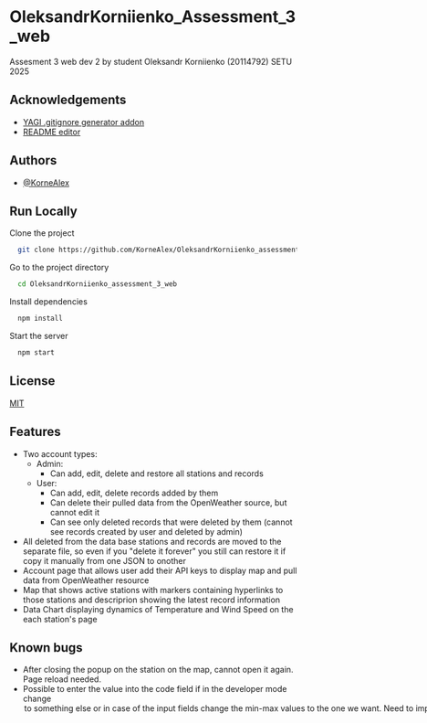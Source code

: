 
# OleksandrKorniienko_Assessment_3_web

Assesment 3 web dev 2 by student Oleksandr Korniienko (20114792) SETU 2025


## Acknowledgements

 - [YAGI .gitignore generator addon](https://open-vsx.org/vscode/item?itemName=anhkhoakz.yagi)
 - [README editor](https://readme.so/ru/editor)

## Authors

- [@KorneAlex](https://github.com/KorneAlex)


## Run Locally

Clone the project

```bash
  git clone https://github.com/KorneAlex/OleksandrKorniienko_assessment_3_web.git
```

Go to the project directory

```bash
  cd OleksandrKorniienko_assessment_3_web
```

Install dependencies

```bash
  npm install
```

Start the server

```bash
  npm start
```


## License

[MIT](https://choosealicense.com/licenses/mit/)


## Features

- Two account types:
    - Admin:
      - Can add, edit, delete and restore all stations and records
    - User:
      - Can add, edit, delete records added by them
      - Can delete their pulled data from the OpenWeather source, but cannot edit it
      - Can see only deleted records that were deleted by them (cannot see records created by user and deleted by admin)
- All deleted from the data base stations and records are moved to the separate file, so even if you "delete it forever" you still can restore it if copy it manually from one JSON to onother 
- Account page that allows user add their API keys to display map and pull data from OpenWeather resource
- Map that shows active stations with markers containing hyperlinks to those stations and descriprion showing the latest record information
- Data Chart displaying dynamics of Temperature and Wind Speed on the each station's page


## Known bugs

- After closing the popup on the station on the map, cannot open it again. Page reload needed.
- Possible to enter the value into the code field if in the developer mode change <option> to something else or in case of the input fields change the min-max values to the one we want. Need to implement validation on the server side.
